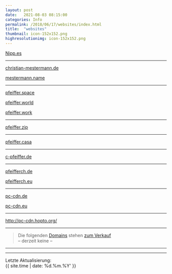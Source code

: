 ```yaml
---
layout: post
date:   2021-08-03 08:15:00
categories: Info
permalink: /2018/06/17/websites/index.html
title:  "websites"
thumbnail: icon-152x152.png
highresolutionimg: icon-152x152.png
---
```


<p><a href="https://nipp.es/" target="_blank" rel="noopener noreferrer">Nipp.es</a></p>
<hr>
<p><a href="https://www.christian-mestermann.de/" target="_blank" rel="noopener noreferrer">christian-mestermann.de</a></p>
<p><a href="http://www.mestermann.name/" target="_blank" rel="noopener noreferrer">mestermann.name</a></p>
<hr>
<p><a href="https://www.pfeiffer.space/" target="_blank" rel="noopener noreferrer">pfeiffer.space</a></p>
<p><a href="https://www.pfeiffer.world/" target="_blank" rel="noopener noreferrer">pfeiffer.world</a></p>
<p><a href="https://www.pfeiffer.work/" target="_blank" rel="noopener noreferrer">pfeiffer.work</a></p>
<hr>
<p><a href="https://pfeiffer.zip/index.html" target="_blank" rel="noopener noreferrer">pfeiffer.zip</a></p>
<hr>
<p><a href="https://www.pfeiffer.casa/" target="_blank" rel="noopener noreferrer">pfeiffer.casa</a></p>
<hr>
<p><a href="https://www.c-pfeiffer.de/" target="_blank" rel="noopener noreferrer">c-pfeiffer.de</a></p>
<hr>
<p><a href="https://www.pfeifferch.de/" target="_blank" rel="noopener noreferrer">pfeifferch.de</a></p>
<p><a href="https://www.pfeifferch.eu/" target="_blank" rel="noopener noreferrer">pfeifferch.eu</a></p>
<hr>
<p><a href="https://www.pc-cdn.de/" target="_blank" rel="noopener noreferrer">pc-cdn.de</a></p>
<p><a href="https://www.pc-cdn.eu/" target="_blank" rel="noopener noreferrer">pc-cdn.eu</a></p>
<hr>
<p><a href="#" target="_blank" rel="noopener noreferrer">http://pc-cdn.hopto.org/</a></p>
<hr>

<blockquote><p>Die folgenden <a href="https://sedo.com/search/?showportfolio=69c8fd61989fc53fe1e4c1f9bf998d9cf0f4e94b">Domains</a> stehen <a href="https://sedo.com/search/?showportfolio=69c8fd61989fc53fe1e4c1f9bf998d9cf0f4e94b">zum Verkauf</a><br>
&#8211; derzeit keine &#8211;</p></blockquote>
<hr>
<hr>

Letzte Aktualisierung:  
{{ site.time | date: %d.%m.%Y' }}
